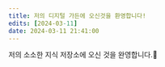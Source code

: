 ```yaml
---
title: 저의 디지털 가든에 오신것을 환영합니다!
edits: [2024-03-11]
date: 2024-03-11 21:41:00
---
```


저의 소소한 지식 저장소에 오신 것을 완영합니다.👋 <br>
